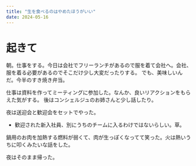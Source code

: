 ```yaml
---
title: "生を食べるのはやめたほうがいい"
date: 2024-05-16
---
```


# 起きて
朝。仕事をする。今日は会社でフリーランチがあるので服を着て会社へ。会社、服を着る必要があるのでそこだけ少し大変だったりする。
でも、美味しいんだ。今半のすき焼き弁当。


仕事は資料を作ってミーティングに参加した。なんか、良いリアクションをもらえた気がする。
後はコンシェルジュのお姉さんと少し話したり。

夜は送迎会と歓迎会をセットでやった。
- 歓迎された新入社員、別にうちのチームに入るわけではないらしい。草。

鍋用のお肉を加熱する燃料が弱くて、肉が生っぽくなってて笑った。火は熱いうちに叩くみたいな話をした。

夜はそのまま帰った。